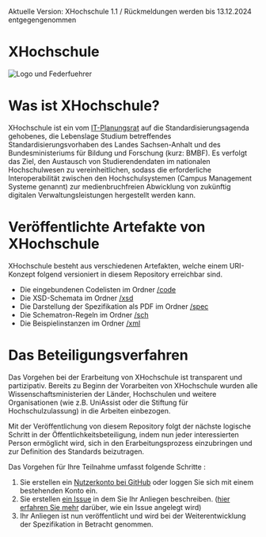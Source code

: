 Aktuelle Version: XHochschule 1.1 / Rückmeldungen werden bis 13.12.2024 entgegengenommen


# XHochschule

![Logo und Federfuehrer](http://www.xhochschule.de/images/logo_und_federfuehrer.png)


# Was ist XHochschule?

XHochschule ist ein vom [IT-Planungsrat](https://www.it-planungsrat.de/SharedDocs/Sitzungen/DE/2020/Sitzung_33.html?pos=13) auf die Standardisierungsagenda gehobenes, die Lebenslage Studium betreffendes Standardisierungsvorhaben des Landes Sachsen-Anhalt und des Bundesministeriums für Bildung und Forschung (kurz: BMBF). Es verfolgt das Ziel, den Austausch von Studierendendaten im nationalen Hochschulwesen zu vereinheitlichen, sodass die erforderliche Interoperabilität zwischen den Hochschulsystemen (Campus Management Systeme genannt) zur medienbruchfreien Abwicklung von zukünftig digitalen Verwaltungsleistungen hergestellt werden kann.

# Veröffentlichte Artefakte von XHochschule

XHochschule besteht aus verschiedenen Artefakten, welche einem URI-Konzept folgend versioniert in diesem Repository erreichbar sind. 

* Die eingebundenen Codelisten im Ordner [/code](https://github.com/OZG-TFBildung/XHochschule/tree/main/code)
* Die XSD-Schemata im Ordner [/xsd](https://github.com/OZG-TFBildung/XHochschule/tree/main/xsd)
* Die Darstellung der Spezifikation als PDF im Ordner [/spec](https://github.com/OZG-TFBildung/XHochschule/tree/main/spec)
* Die Schematron-Regeln im Ordner [/sch](https://github.com/OZG-TFBildung/XHochschule/tree/main/sch)
* Die Beispielinstanzen im Ordner [/xml](https://github.com/OZG-TFBildung/XHochschule/tree/main/xml)

# Das Beteiligungsverfahren

Das Vorgehen bei der Erarbeitung von XHochschule ist transparent und partizipativ. Bereits zu Beginn der Vorarbeiten von XHochschule wurden alle Wissenschaftsministerien der Länder, Hochschulen und weitere Organisationen (wie z.B. UniAssist oder die Stiftung für Hochschulzulassung) in die Arbeiten einbezogen.

Mit der Veröffentlichung von diesem Repository folgt der nächste logische Schritt in der Öffentlichkeitsbeteiligung, indem nun jeder interessierten Person ermöglicht wird, sich in den Erarbeitungsprozess einzubringen und  zur Definition des Standards beizutragen. 

Das Vorgehen für Ihre Teilnahme umfasst folgende Schritte :

1. Sie erstellen ein [Nutzerkonto bei GitHub](https://github.com/join?ref_cta=Sign+up) oder loggen Sie sich mit einem bestehenden Konto ein.
2. Sie erstellen [ein Issue](https://github.com/OZG-TFBildung/XHochschule/issues/new/choose) in dem Sie Ihr Anliegen beschreiben. ([hier erfahren Sie mehr](http://www.xhochschule.de/web/node/28) darüber, wie ein Issue angelegt wird) 
3. Ihr Anliegen ist nun veröffentlicht und wird bei der Weiterentwicklung der Spezifikation in Betracht genommen.
